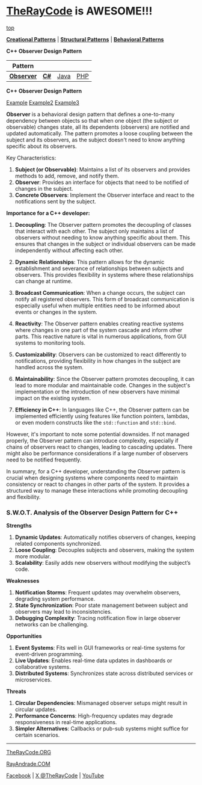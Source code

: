 # [TheRayCode](../../../README.md) is AWESOME!!!

[top](../README.md)

**[Creational Patterns](../../Creational/README.md)** | **[Structural Patterns](../../Structural/README.md)** | **[Behavioral Patterns](../README.md)**

**C++ Observer Design Pattern**

|Pattern|   |   |   |
|---|---|---|---|
| [**Observer**](README.md) | [**C#**](../../../Csharp/Behavioral/Observer/README.md) | [Java](../../../Java/Behavioral/Observer/README.md) | [PHP](../../../PHP/Behavioral/Observer/README.md) |

**C++ Observer Design Pattern**

[Example](Example/README.md) [Example2](Example2/README.md)  [Example3](Example3/README.md)

**Observer** is a behavioral design pattern that defines a one-to-many dependency between objects so that when one object (the subject or observable) changes state, all its dependents (observers) are notified and updated automatically. The pattern promotes a loose coupling between the subject and its observers, as the subject doesn't need to know anything specific about its observers.

Key Characteristics:
1. **Subject (or Observable)**: Maintains a list of its observers and provides methods to add, remove, and notify them.
2. **Observer**: Provides an interface for objects that need to be notified of changes in the subject.
3. **Concrete Observers**: Implement the Observer interface and react to the notifications sent by the subject.

**Importance for a C++ developer:**

1. **Decoupling**: The Observer pattern promotes the decoupling of classes that interact with each other. The subject only maintains a list of observers without needing to know anything specific about them. This ensures that changes in the subject or individual observers can be made independently without affecting each other.

2. **Dynamic Relationships**: This pattern allows for the dynamic establishment and severance of relationships between subjects and observers. This provides flexibility in systems where these relationships can change at runtime.

3. **Broadcast Communication**: When a change occurs, the subject can notify all registered observers. This form of broadcast communication is especially useful when multiple entities need to be informed about events or changes in the system.

4. **Reactivity**: The Observer pattern enables creating reactive systems where changes in one part of the system cascade and inform other parts. This reactive nature is vital in numerous applications, from GUI systems to monitoring tools.

5. **Customizability**: Observers can be customized to react differently to notifications, providing flexibility in how changes in the subject are handled across the system.

6. **Maintainability**: Since the Observer pattern promotes decoupling, it can lead to more modular and maintainable code. Changes in the subject's implementation or the introduction of new observers have minimal impact on the existing system.

7. **Efficiency in C++**: In languages like C++, the Observer pattern can be implemented efficiently using features like function pointers, lambdas, or even modern constructs like the `std::function` and `std::bind`.

However, it's important to note some potential downsides. If not managed properly, the Observer pattern can introduce complexity, especially if chains of observers react to changes, leading to cascading updates. There might also be performance considerations if a large number of observers need to be notified frequently.

In summary, for a C++ developer, understanding the Observer pattern is crucial when designing systems where components need to maintain consistency or react to changes in other parts of the system. It provides a structured way to manage these interactions while promoting decoupling and flexibility.

### **S.W.O.T. Analysis of the Observer Design Pattern for C++**

**Strengths**  
1. **Dynamic Updates**: Automatically notifies observers of changes, keeping related components synchronized.  
2. **Loose Coupling**: Decouples subjects and observers, making the system more modular.  
3. **Scalability**: Easily adds new observers without modifying the subject’s code.

**Weaknesses**  
1. **Notification Storms**: Frequent updates may overwhelm observers, degrading system performance.  
2. **State Synchronization**: Poor state management between subject and observers may lead to inconsistencies.  
3. **Debugging Complexity**: Tracing notification flow in large observer networks can be challenging.

**Opportunities**  
1. **Event Systems**: Fits well in GUI frameworks or real-time systems for event-driven programming.  
2. **Live Updates**: Enables real-time data updates in dashboards or collaborative systems.  
3. **Distributed Systems**: Synchronizes state across distributed services or microservices.

**Threats**  
1. **Circular Dependencies**: Mismanaged observer setups might result in circular updates.  
2. **Performance Concerns**: High-frequency updates may degrade responsiveness in real-time applications.  
3. **Simpler Alternatives**: Callbacks or pub-sub systems might suffice for certain scenarios.

---

[TheRayCode.ORG](https://www.TheRayCode.org)

[RayAndrade.COM](https://www.RayAndrade.com)

[Facebook](https://www.facebook.com/TheRayCode/) | [X @TheRayCode](https://www.x.com/TheRayCode/) | [YouTube](https://www.youtube.com/TheRayCode/)
